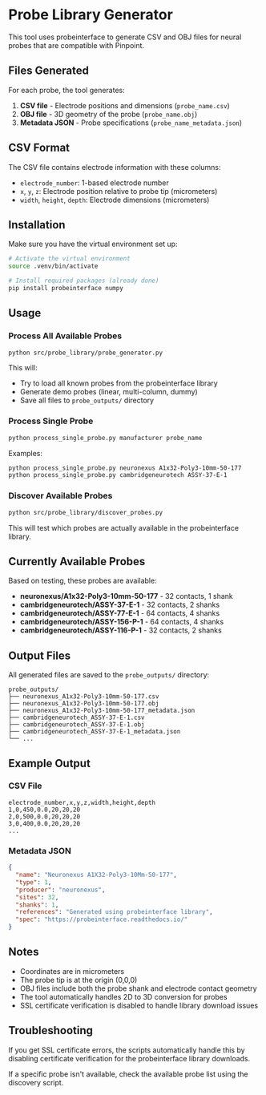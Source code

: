 # Probe Library Generator

This tool uses probeinterface to generate CSV and OBJ files for neural probes that are compatible with Pinpoint.

## Files Generated

For each probe, the tool generates:

1. **CSV file** - Electrode positions and dimensions (`probe_name.csv`)
2. **OBJ file** - 3D geometry of the probe (`probe_name.obj`)  
3. **Metadata JSON** - Probe specifications (`probe_name_metadata.json`)

## CSV Format

The CSV file contains electrode information with these columns:
- `electrode_number`: 1-based electrode number
- `x`, `y`, `z`: Electrode position relative to probe tip (micrometers)
- `width`, `height`, `depth`: Electrode dimensions (micrometers)

## Installation

Make sure you have the virtual environment set up:

```bash
# Activate the virtual environment
source .venv/bin/activate

# Install required packages (already done)
pip install probeinterface numpy
```

## Usage

### Process All Available Probes

```bash
python src/probe_library/probe_generator.py
```

This will:
- Try to load all known probes from the probeinterface library
- Generate demo probes (linear, multi-column, dummy)
- Save all files to `probe_outputs/` directory

### Process Single Probe

```bash
python process_single_probe.py manufacturer probe_name
```

Examples:
```bash
python process_single_probe.py neuronexus A1x32-Poly3-10mm-50-177
python process_single_probe.py cambridgeneurotech ASSY-37-E-1
```

### Discover Available Probes

```bash
python src/probe_library/discover_probes.py
```

This will test which probes are actually available in the probeinterface library.

## Currently Available Probes

Based on testing, these probes are available:

- **neuronexus/A1x32-Poly3-10mm-50-177** - 32 contacts, 1 shank
- **cambridgeneurotech/ASSY-37-E-1** - 32 contacts, 2 shanks
- **cambridgeneurotech/ASSY-77-E-1** - 64 contacts, 4 shanks
- **cambridgeneurotech/ASSY-156-P-1** - 64 contacts, 4 shanks
- **cambridgeneurotech/ASSY-116-P-1** - 32 contacts, 2 shanks

## Output Files

All generated files are saved to the `probe_outputs/` directory:

```
probe_outputs/
├── neuronexus_A1x32-Poly3-10mm-50-177.csv
├── neuronexus_A1x32-Poly3-10mm-50-177.obj
├── neuronexus_A1x32-Poly3-10mm-50-177_metadata.json
├── cambridgeneurotech_ASSY-37-E-1.csv
├── cambridgeneurotech_ASSY-37-E-1.obj
├── cambridgeneurotech_ASSY-37-E-1_metadata.json
└── ...
```

## Example Output

### CSV File
```csv
electrode_number,x,y,z,width,height,depth
1,0,450,0.0,20,20,20
2,0,500,0.0,20,20,20
3,0,400,0.0,20,20,20
...
```

### Metadata JSON
```json
{
  "name": "Neuronexus A1X32-Poly3-10Mm-50-177",
  "type": 1,
  "producer": "neuronexus",
  "sites": 32,
  "shanks": 1,
  "references": "Generated using probeinterface library",
  "spec": "https://probeinterface.readthedocs.io/"
}
```

## Notes

- Coordinates are in micrometers
- The probe tip is at the origin (0,0,0)
- OBJ files include both the probe shank and electrode contact geometry
- The tool automatically handles 2D to 3D conversion for probes
- SSL certificate verification is disabled to handle library download issues

## Troubleshooting

If you get SSL certificate errors, the scripts automatically handle this by disabling certificate verification for the probeinterface library downloads.

If a specific probe isn't available, check the available probe list using the discovery script.